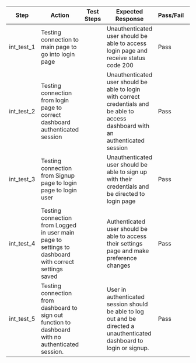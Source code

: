 |     Step       	|     Action                                                                                                     	|  Test Steps 	|     Expected Response                                                                                                                          	|     Pass/Fail    	|     Comments    	|
|----------------	|----------------------------------------------------------------------------------------------------------------	|-------------	|------------------------------------------------------------------------------------------------------------------------------------------------	|------------------	|-----------------	|
|     int_test_1 	|     Testing connection to main   page to go into login page                                                    	|             	|     Unauthenticated user should   be able to access login page and receive status code 200                                                     	|     Pass         	|                 	|
|  int_test_2    	|     Testing connection from   login page to correct dashboard authenticated session                            	|             	|     Unauthenticated user should   be able to login with correct credentials and be able to access dashboard   with an authenticated session    	|     Pass         	|                 	|
|  int_test_3    	|     Testing connection from   Signup page to login page to login user                                          	|             	|     Unauthenticated user should   be able to sign up with their credentials and be directed to login page                                      	|     Pass         	|                 	|
|     int_test_4 	|     Testing connection from   Logged in user main page to settings to dashboard with correct settings saved    	|             	|     Authenticated user should   be able to access their settings page and make preference changes                                              	|     Pass         	|                 	|
|     int_test_5 	|     Testing connection from   dashboard to sign out function to dashboard with no authenticated session.       	|             	|     User in authenticated   session should be able to log out and be directed a unauthenticated dashboard   to login or signup.                	|     Pass         	|                 	|

